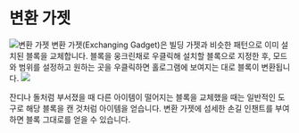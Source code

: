 # 변환 가젯
![변환 가젯](item:buildinggadgets:exchangertool)
변환 가젯(Exchanging Gadget)은 빌딩 가젯과 비슷한 패턴으로 이미 설치된 블록을 교체합니다. 블록을 웅크린채로 우클릭해 설치할 블록으로 지정한 후, 모드와 범위를 설정하고 원하는 곳을 우클릭하면 홀로그램에 보여지는 대로 블록이 변환됩니다.
![](exchange.png)

잔디나 돌처럼 부서졌을 때 다른 아이템이 떨어지는 블록을 교체했을 때는 일반적인 도구로 해당 블록을 캔 것처럼 아이템을 얻습니다. 변환 가젯에 섬세한 손길 인챈트를 부여하면 블록 그대로를 얻을 수 있습니다.